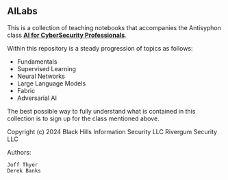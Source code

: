 ## AILabs

This is a collection of teaching notebooks that accompanies the
Antisyphon class [**AI for CyberSecurity Professionals**](https://www.antisyphontraining.com/course/ai-for-cybersecurity-professionals-with-joff-thyer-and-derek-banks/).

Within this repository is a steady progression of topics as follows:

* Fundamentals
* Supervised Learning
* Neural Networks
* Large Language Models
* Fabric
* Adversarial AI

The best possible way to fully understand what is contained in this collection
is to sign up for the class mentioned above.

Copyright (c) 2024
Black Hills Information Security LLC
Rivergum Security LLC

Authors:

    Joff Thyer
    Derek Banks
